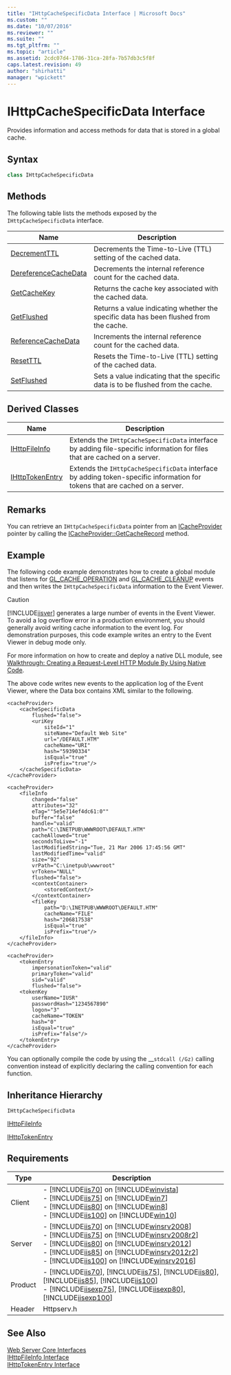 ```yaml
---
title: "IHttpCacheSpecificData Interface | Microsoft Docs"
ms.custom: ""
ms.date: "10/07/2016"
ms.reviewer: ""
ms.suite: ""
ms.tgt_pltfrm: ""
ms.topic: "article"
ms.assetid: 2cdc07d4-1786-31ca-28fa-7b57db3c5f8f
caps.latest.revision: 49
author: "shirhatti"
manager: "wpickett"
---
```

# IHttpCacheSpecificData Interface
Provides information and access methods for data that is stored in a global cache.  
  
## Syntax  
  
```cpp  
class IHttpCacheSpecificData  
```  
  
## Methods  
 The following table lists the methods exposed by the `IHttpCacheSpecificData` interface.  
  
|Name|Description|  
|----------|-----------------|  
|[DecrementTTL](../../../webdevelopment-reference\native-code-api\webdev-native-api-reference/ihttpcachespecificdata-decrementttl-method.md)|Decrements the Time-to-Live (TTL) setting of the cached data.|  
|[DereferenceCacheData](../../../webdevelopment-reference\native-code-api\webdev-native-api-reference/ihttpcachespecificdata-dereferencecachedata-method.md)|Decrements the internal reference count for the cached data.|  
|[GetCacheKey](../../../webdevelopment-reference\native-code-api\webdev-native-api-reference/ihttpcachespecificdata-getcachekey-method.md)|Returns the cache key associated with the cached data.|  
|[GetFlushed](../../../webdevelopment-reference\native-code-api\webdev-native-api-reference/ihttpcachespecificdata-getflushed-method.md)|Returns a value indicating whether the specific data has been flushed from the cache.|  
|[ReferenceCacheData](../../../webdevelopment-reference\native-code-api\webdev-native-api-reference/ihttpcachespecificdata-referencecachedata-method.md)|Increments the internal reference count for the cached data.|  
|[ResetTTL](../../../webdevelopment-reference\native-code-api\webdev-native-api-reference/ihttpcachespecificdata-resetttl-method.md)|Resets the Time-to-Live (TTL) setting of the cached data.|  
|[SetFlushed](../../../webdevelopment-reference\native-code-api\webdev-native-api-reference/ihttpcachespecificdata-setflushed-method.md)|Sets a value indicating that the specific data is to be flushed from the cache.|  
  
## Derived Classes  
  
|Name|Description|  
|----------|-----------------|  
|[IHttpFileInfo](../../../webdevelopment-reference\native-code-api\webdev-native-api-reference/ihttpfileinfo-interface.md)|Extends the `IHttpCacheSpecificData` interface by adding file-specific information for files that are cached on a server.|  
|[IHttpTokenEntry](../../../webdevelopment-reference\native-code-api\webdev-native-api-reference/ihttptokenentry-interface.md)|Extends the `IHttpCacheSpecificData` interface by adding token-specific information for tokens that are cached on a server.|  
  
## Remarks  
 You can retrieve an `IHttpCacheSpecificData` pointer from an [ICacheProvider](../../../webdevelopment-reference\native-code-api\webdev-native-api-reference/icacheprovider-interface.md) pointer by calling the [ICacheProvider::GetCacheRecord](../../../webdevelopment-reference\native-code-api\webdev-native-api-reference/icacheprovider-getcacherecord-method.md) method.  
  
## Example  
 The following code example demonstrates how to create a global module that listens for [GL_CACHE_OPERATION](../../../webdevelopment-reference\native-code-api\webdev-native-api-reference/request-processing-constants.md) and [GL_CACHE_CLEANUP](../../../webdevelopment-reference\native-code-api\webdev-native-api-reference/request-processing-constants.md) events and then writes the `IHttpCacheSpecificData` information to the Event Viewer.  
  
> [!CAUTION]
>  [!INCLUDE[iisver](../../../wmi-provider/includes/iisver-md.md)] generates a large number of events in the Event Viewer. To avoid a log overflow error in a production environment, you should generally avoid writing cache information to the event log. For demonstration purposes, this code example writes an entry to the Event Viewer in debug mode only.  
  
<!-- TODO: review snippet reference  [!CODE [IHttpCacheSpecificData#1](IHttpCacheSpecificData#1)]  -->  
  
 For more information on how to create and deploy a native DLL module, see [Walkthrough: Creating a Request-Level HTTP Module By Using Native Code](../../../webdevelopment-reference\native-code-development-overview\native-code-dev-overview/walkthrough-creating-a-request-level-http-module-by-using-native-code.md).  
  
 The above code writes new events to the application log of the Event Viewer, where the Data box contains XML similar to the following.  
  
```  
<cacheProvider>  
    <cacheSpecificData   
        flushed="false">  
        <uriKey   
            siteId="1"   
            siteName="Default Web Site"   
            url="/DEFAULT.HTM"   
            cacheName="URI"   
            hash="59390334"   
            isEqual="true"   
            isPrefix="true"/>  
    </cacheSpecificData>  
</cacheProvider>  
```  
  
```  
<cacheProvider>  
    <fileInfo   
        changed="false"   
        attributes="32"   
        eTag=""5e5e714ef4dc61:0""   
        buffer="false"   
        handle="valid"   
        path="C:\INETPUB\WWWROOT\DEFAULT.HTM"   
        cacheAllowed="true"   
        secondsToLive="-1"   
        lastModifiedString="Tue, 21 Mar 2006 17:45:56 GMT"   
        lastModifiedTime="valid"   
        size="92"   
        vrPath="C:\inetpub\wwwroot"   
        vrToken="NULL"   
        flushed="false">  
        <contextContainer>  
            <storedContext/>  
        </contextContainer>  
        <fileKey   
            path="D:\INETPUB\WWWROOT\DEFAULT.HTM"   
            cacheName="FILE"   
            hash="206817538"   
            isEqual="true"   
            isPrefix="true"/>  
    </fileInfo>  
</cacheProvider>  
```  
  
```  
<cacheProvider>  
    <tokenEntry   
        impersonationToken="valid"   
        primaryToken="valid"   
        sid="valid"   
        flushed="false">  
    <tokenKey   
        userName="IUSR"   
        passwordHash="1234567890"   
        logon="3"   
        cacheName="TOKEN"   
        hash="0"   
        isEqual="true"   
        isPrefix="false"/>  
    </tokenEntry>  
</cacheProvider>  
```  
  
 You can optionally compile the code by using the __`stdcall (/Gz)` calling convention instead of explicitly declaring the calling convention for each function.  
  
## Inheritance Hierarchy  
 `IHttpCacheSpecificData`  
  
 [IHttpFileInfo](../../../webdevelopment-reference\native-code-api\webdev-native-api-reference/ihttpfileinfo-interface.md)  
  
 [IHttpTokenEntry](../../../webdevelopment-reference\native-code-api\webdev-native-api-reference/ihttptokenentry-interface.md)  
  
## Requirements  
  
|Type|Description|  
|----------|-----------------|  
|Client|-   [!INCLUDE[iis70](../../../wmi-provider/includes/iis70-md.md)] on [!INCLUDE[winvista](../../../wmi-provider/includes/winvista-md.md)]<br />-   [!INCLUDE[iis75](../../../wmi-provider/includes/iis75-md.md)] on [!INCLUDE[win7](../../../wmi-provider/includes/win7-md.md)]<br />-   [!INCLUDE[iis80](../../../wmi-provider/includes/iis80-md.md)] on [!INCLUDE[win8](../../../wmi-provider/includes/win8-md.md)]<br />-   [!INCLUDE[iis100](../../../wmi-provider/includes/iis100-md.md)] on [!INCLUDE[win10](../../../wmi-provider/includes/win10-md.md)]|  
|Server|-   [!INCLUDE[iis70](../../../wmi-provider/includes/iis70-md.md)] on [!INCLUDE[winsrv2008](../../../wmi-provider/includes/winsrv2008-md.md)]<br />-   [!INCLUDE[iis75](../../../wmi-provider/includes/iis75-md.md)] on [!INCLUDE[winsrv2008r2](../../../wmi-provider/includes/winsrv2008r2-md.md)]<br />-   [!INCLUDE[iis80](../../../wmi-provider/includes/iis80-md.md)] on [!INCLUDE[winsrv2012](../../../wmi-provider/includes/winsrv2012-md.md)]<br />-   [!INCLUDE[iis85](../../../wmi-provider/includes/iis85-md.md)] on [!INCLUDE[winsrv2012r2](../../../wmi-provider/includes/winsrv2012r2-md.md)]<br />-   [!INCLUDE[iis100](../../../wmi-provider/includes/iis100-md.md)] on [!INCLUDE[winsrv2016](../../../wmi-provider/includes/winsrv2016-md.md)]|  
|Product|-   [!INCLUDE[iis70](../../../wmi-provider/includes/iis70-md.md)], [!INCLUDE[iis75](../../../wmi-provider/includes/iis75-md.md)], [!INCLUDE[iis80](../../../wmi-provider/includes/iis80-md.md)], [!INCLUDE[iis85](../../../wmi-provider/includes/iis85-md.md)], [!INCLUDE[iis100](../../../wmi-provider/includes/iis100-md.md)]<br />-   [!INCLUDE[iisexp75](../../../webdevelopment-reference\native-code-api\webdev-native-api-reference/includes/iisexp75-md.md)], [!INCLUDE[iisexp80](../../../webdevelopment-reference\native-code-api\webdev-native-api-reference/includes/iisexp80-md.md)], [!INCLUDE[iisexp100](../../../webdevelopment-reference\native-code-api\webdev-native-api-reference/includes/iisexp100-md.md)]|  
|Header|Httpserv.h|  
  
## See Also  
 [Web Server Core Interfaces](../../../webdevelopment-reference\native-code-api\webdev-native-api-reference/web-server-core-interfaces.md)   
 [IHttpFileInfo Interface](../../../webdevelopment-reference\native-code-api\webdev-native-api-reference/ihttpfileinfo-interface.md)   
 [IHttpTokenEntry Interface](../../../webdevelopment-reference\native-code-api\webdev-native-api-reference/ihttptokenentry-interface.md)